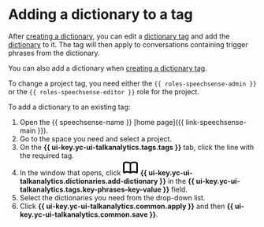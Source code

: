 # Adding a dictionary to a tag

After [creating a dictionary](create.md), you can edit a [dictionary tag](../../concepts/tags.md#dictionary-tags) and add the [dictionary](../../concepts/dictionaries.md) to it. The tag will then apply to conversations containing trigger phrases from the dictionary.

You can also add a dictionary when [creating a dictionary tag](../project/tag/create-dictionary-tag.md#new-tag).

To change a project tag, you need either the `{{ roles-speechsense-admin }}` or the `{{ roles-speechsense-editor }}` role for the project.

To add a dictionary to an existing tag:

1. Open the {{ speechsense-name }} [home page]({{ link-speechsense-main }}).
1. Go to the space you need and select a project.
1. On the **{{ ui-key.yc-ui-talkanalytics.tags.tags }}** tab, click the line with the required tag.
1. In the window that opens, click ![icon](../../../_assets/console-icons/book-open.svg) **{{ ui-key.yc-ui-talkanalytics.dictionaries.add-dictionary }}** in the **{{ ui-key.yc-ui-talkanalytics.tags.key-phrases-key-value }}** field.
1. Select the dictionaries you need from the drop-down list.
1. Click **{{ ui-key.yc-ui-talkanalytics.common.apply }}** and then **{{ ui-key.yc-ui-talkanalytics.common.save }}**.
